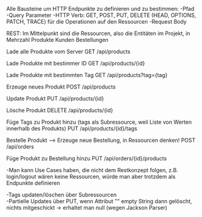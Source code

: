 Alle Bausteine um HTTP Endpunkte zu definieren und zu bestimmen: 
-Pfad
-Query Parameter 
-HTTP Verb: GET, POST, PUT, DELETE (HEAD, OPTIONS, PATCH, TRACE) für die Operationen auf den Ressourcen
-Request Body

REST: Im Mittelpunkt sind die Ressourcen, also die Entitäten im Projekt, in Mehrzahl
Produkte 
Kunden
Bestellungen

Lade alle Produkte vom Server 
GET /api/products

Lade Produkte mit bestimmer ID
GET /api/products/{id}

Lade Produkte mit bestimmten Tag
GET /api/products?tag={tag}

Erzeuge neues Produkt
POST /api/products

Update Produkt
PUT /api/products/{id}

Lösche Produkt
DELETE /api/products/{id}

Füge Tags zu Produkt hinzu (tags als Subressource, weil Liste von Werten innerhalb des Produkts)
PUT /api/products/{id}/tags

Bestelle Produkt --> Erzeuge neue Bestellung, in Ressourcen denken!
POST /api/orders

Füge Produkt zu Bestellung hinzu
PUT /api/orders/{id}/products

-Man kann Use Cases haben, die nicht dem Restkonzept folgen, z.B. login/logout wären keine Ressourcen, würde man aber trotzdem
als Endpunkte definieren

-Tags updaten/löschen über Subressourcen  
-Partielle Updates über PUT, wenn Attribut "" empty String dann gelöscht, 
nichts mitgeschickt -> erhaltet man null (wegen Jackson Parser)